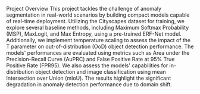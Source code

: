Project Overview
This project tackles the challenge of anomaly segmentation in real-world scenarios by building compact models capable of real-time deployment. Utilizing the Cityscapes dataset for training, we explore several baseline methods, including Maximum Softmax Probability (MSP), MaxLogit, and Max Entropy, using a pre-trained ERF-Net model. Additionally, we implement temperature scaling to assess the impact of the T parameter on out-of-distribution (OoD) object detection performance.
The models' performances are evaluated using metrics such as Area under the Precision-Recall Curve (AuPRC) and False Positive Rate at 95% True Positive Rate (FPR95). We also assess the models' capabilities for in-distribution object detection and image classification using mean Intersection over Union (mIoU). The results highlight the significant degradation in anomaly detection performance due to domain shift.
